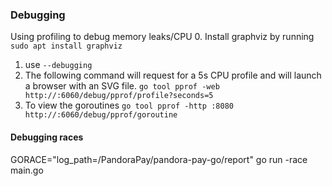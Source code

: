 ### Debugging

Using profiling to debug memory leaks/CPU
0. Install graphviz by running `sudo apt install graphviz`
1. use `--debugging`
2. The following command will request for a 5s CPU
   profile and will launch a browser with an SVG file. `go tool pprof -web http://:6060/debug/pprof/profile?seconds=5`
4. To view the goroutines `go tool pprof -http :8080 http://:6060/debug/pprof/goroutine`

#### Debugging races
GORACE="log_path=/PandoraPay/pandora-pay-go/report" go run -race main.go 
